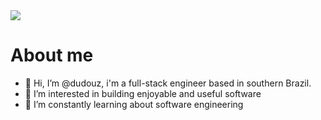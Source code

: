   <a href="https://github.com/dudouz">
    <img src="http://github-profile-summary-cards.vercel.app/api/cards/profile-details?username=dudouz&theme=transparent" />
  </a>

# About me
- 👋 Hi, I’m @dudouz, i'm a full-stack engineer based in southern Brazil.
- 👀 I’m interested in building enjoyable and useful software
- 🌱 I’m constantly learning about software engineering

<!---
dudouz/dudouz is a ✨ special ✨ repository because its `README.md` (this file) appears on your GitHub profile.
You can click the Preview link to take a look at your changes.
--->

